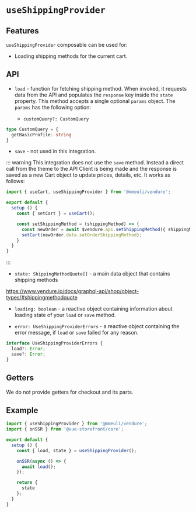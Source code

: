 # `useShippingProvider`

## Features

`useShippingProvider` composable can be used for:

* Loading shipping methods for the current cart.

## API

* `load` - function for fetching shipping method. When invoked, it requests data from the API and populates the `response` key inside the `state` property. This method accepts a single optional `params` object. The `params` has the following option:

  * `customQuery?: CustomQuery`

```ts
type CustomQuery = {
  getBasicProfile: string
}
```

* `save` - not used in this integration.

::: warning
This integration does not use the `save` method. Instead a direct call from the theme to the API Client is being made and the response is saved as a new Cart object to update prices, details, etc. It works as follows:

```ts
import { useCart, useShippingProvider } from '@mmeuli/vendure';

export default {
  setup () {
    const { setCart } = useCart();

    const setShippingMethod = (shippingMethod) => {
      const newOrder = await $vendure.api.setShippingMethod({ shippingMethodId: shippingMethod.id })
      setCart(newOrder.data.setOrderShippingMethod);
    }
  }
}
```

:::

* `state: ShippingMethodQuote[]` - a main data object that contains shipping methods

<https://www.vendure.io/docs/graphql-api/shop/object-types/#shippingmethodquote>

* `loading: boolean` - a reactive object containing information about loading state of your `load` or `save` method.

* `error: UseShippingProviderErrors` - a reactive object containing the error message, if `load` or `save` failed for any reason.

```ts
interface UseShippingProviderErrors {
  load?: Error;
  save?: Error;
}
```

## Getters

We do not provide getters for checkout and its parts.

## Example

```js
import { useShippingProvider } from '@mmeuli/vendure';
import { onSSR } from '@vue-storefront/core';

export default {
  setup () {
    const { load, state } = useShippingProvider();

    onSSR(async () => {
      await load();
    });

    return {
      state
    };
  }
}
```
